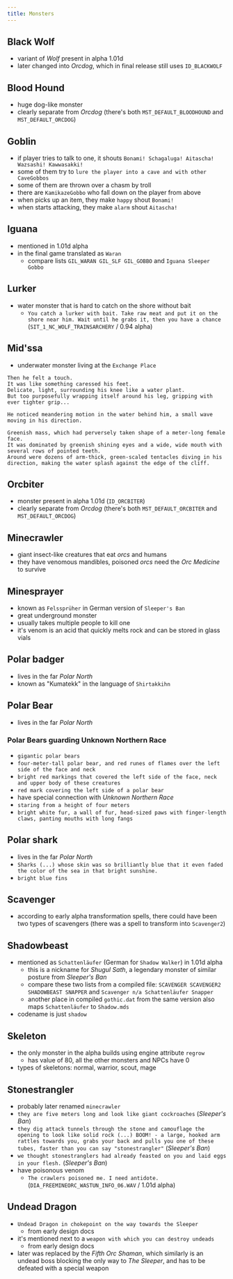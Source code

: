 ```yaml
---
title: Monsters
---
```


## Black Wolf
- variant of _Wolf_ present in alpha 1.01d
- later changed into _Orcdog_, which in final release still uses `ID_BLACKWOLF`

## Blood Hound
- huge dog-like monster
- clearly separate from _Orcdog_ (there's both `MST_DEFAULT_BLOODHOUND` and `MST_DEFAULT_ORCDOG`)

## Goblin
- if player tries to talk to one, it shouts `Bonami! Schagaluga! Aitascha! Wazsashi! Kawwasakki!`
- some of them try to `lure the player into a cave and with other CaveGobbos`
- some of them are thrown over a chasm by troll
- there are `KamikazeGobbo` who fall down on the player from above
- when picks up an item, they make `happy` shout `Bonami!`
- when starts attacking, they make `alarm` shout `Aitascha!`

## Iguana
- mentioned in 1.01d alpha
- in the final game translated as `Waran`
  - compare lists `GIL_WARAN GIL_SLF GIL_GOBBO` and `Iguana Sleeper Gobbo`
 
## Lurker
- water monster that is hard to catch on the shore without bait
  - `You catch a lurker with bait. Take raw meat and put it on the shore near him. Wait until he grabs it, then you have a chance` (`SIT_1_NC_WOLF_TRAINSARCHERY` / 0.94 alpha)

## Mid'ssa
- underwater monster living at the `Exchange Place`
```
Then he felt a touch.
It was like something caressed his feet. 
Delicate, light, surrounding his knee like a water plant.
But too purposefully wrapping itself around his leg, gripping with ever tighter grip... 
```
```
He noticed meandering motion in the water behind him, a small wave moving in his direction.
```
```
Greenish mass, which had perversely taken shape of a meter-long female face.
It was dominated by greenish shining eyes and a wide, wide mouth with several rows of pointed teeth.
Around were dozens of arm-thick, green-scaled tentacles diving in his direction, making the water splash against the edge of the cliff.
```

## Orcbiter
- monster present in alpha 1.01d (`ID_ORCBITER`)
- clearly separate from _Orcdog_ (there's both `MST_DEFAULT_ORCBITER` and `MST_DEFAULT_ORCDOG`)

## Minecrawler
- giant insect-like creatures that eat _orcs_ and humans
- they have venomous mandibles, poisoned _orcs_ need the _Orc Medicine_ to survive

## Minesprayer
- known as `Felssprüher` in German version of `Sleeper's Ban`
- great underground monster
- usually takes multiple people to kill one
- it's venom is an acid that quickly melts rock and can be stored in glass vials

## Polar badger
- lives in the far _Polar North_
- known as "Kumatekk" in the language of `Shirtakkihn`

## Polar Bear
- lives in the far _Polar North_

### Polar Bears guarding Unknown Northern Race
- `gigantic polar bears`
- `four-meter-tall polar bear, and red runes of flames over the left side of the face and neck`
- `bright red markings that covered the left side of the face, neck and upper body of these creatures`
- `red mark covering the left side of a polar bear`
- have special connection with _Unknown Northern Race_
- `staring from a height of four meters`
- `bright white fur, a wall of fur, head-sized paws with finger-length claws, panting mouths with long fangs`

## Polar shark
- lives in the far _Polar North_
- `Sharks (...) whose skin was so brilliantly blue that it even faded the color of the sea in that bright sunshine.`
- `bright blue fins`

## Scavenger
- according to early alpha transformation spells, there could have been two types of scavengers (there was a spell to transform into `Scavenger2`)

## Shadowbeast
- mentioned as `Schattenläufer` (German for `Shadow Walker`) in 1.01d alpha
  - this is a nickname for _Shugul Sath_, a legendary monster of similar posture from _Sleeper's Ban_
  - compare these two lists from a compiled file: `SCAVENGER SCAVENGER2 SHADOWBEAST SNAPPER` and `Scavenger n/a Schattenläufer Snapper`
  - another place in compiled `gothic.dat` from the same version also maps `Schattenläufer` to `Shadow.mds`
- codename is just `shadow`

## Skeleton
- the only monster in the alpha builds using engine attribute `regrow`
  - has value of 80, all the other monsters and NPCs have 0
- types of skeletons: normal, warrior, scout, mage

## Stonestrangler
- probably later renamed `minecrawler`
- `they are five meters long and look like giant cockroaches` (_Sleeper's Ban_)
- `they dig attack tunnels through the stone and camouflage the opening to look like solid rock (...) BOOM! - a large, hooked arm rattles towards you, grabs your back and pulls you one of these tubes, faster than you can say "stonestrangler"` (_Sleeper's Ban_)
- `we thought stonestranglers had already feasted on you and laid eggs in your flesh.` (_Sleeper's Ban_)
- have poisonous venom
  - `The crawlers poisoned me. I need antidote.` (`DIA_FREEMINEORC_WASTUN_INFO_06.WAV` / 1.01d alpha)

## Undead Dragon
- `Undead Dragon in chokepoint on the way towards the Sleeper`
  - from early design docs
- it's mentioned next to a `weapon with which you can destroy undeads` 
  - from early design docs
- later was replaced by the _Fifth Orc Shaman_, which similarly is an undead boss blocking the only way to _The Sleeper_, and has to be defeated with a special weapon
